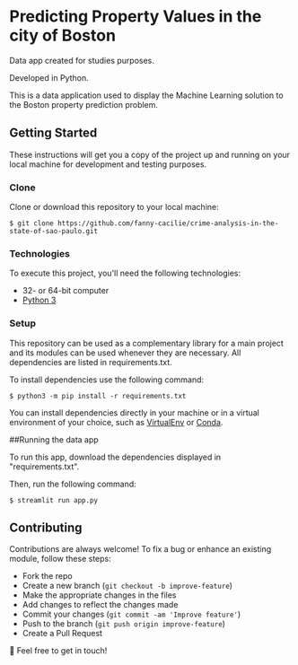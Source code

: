 # Predicting Property Values in the city of Boston
<p>
Data app created for studies purposes. 
  
Developed in Python.

This is a data application used to display the Machine Learning solution to the Boston property prediction problem.
</p>

## Getting Started  

These instructions will get you a copy of the project up and running on your local machine for development and testing purposes.
  
### Clone

Clone or download this repository to your local machine:

```$ git clone https://github.com/fanny-cacilie/crime-analysis-in-the-state-of-sao-paulo.git```

### Technologies

To execute this project, you'll need the following technologies:
  
- 32- or 64-bit computer
- [Python 3](https://www.python.org/downloads/)


### Setup

This repository can be used as a complementary library for a main project and its modules can be used whenever they are necessary. 
All dependencies are listed in requirements.txt.

To install dependencies use the following command:  
  
```$ python3 -m pip install -r requirements.txt```

You can install dependencies directly in your machine or in a virtual environment of your choice, such as [VirtualEnv](https://virtualenv.pypa.io/en/latest/) or [Conda](https://docs.conda.io/en/latest/).


##Running the data app 

To run this app, download the dependencies displayed in "requirements.txt".

Then, run the following command: <br>
```
$ streamlit run app.py
```


## Contributing


Contributions are always welcome!
To fix a bug or enhance an existing module, follow these steps:

- Fork the repo
- Create a new branch (```git checkout -b improve-feature```)
- Make the appropriate changes in the files
- Add changes to reflect the changes made
- Commit your changes (```git commit -am 'Improve feature'```)
- Push to the branch (```git push origin improve-feature```)
- Create a Pull Request


:email: Feel free to get in touch! 
